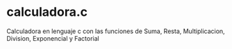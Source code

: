 # calculadora.c
Calculadora en lenguaje c con las funciones de Suma, Resta, Multiplicacion, Division, Exponencial y Factorial

